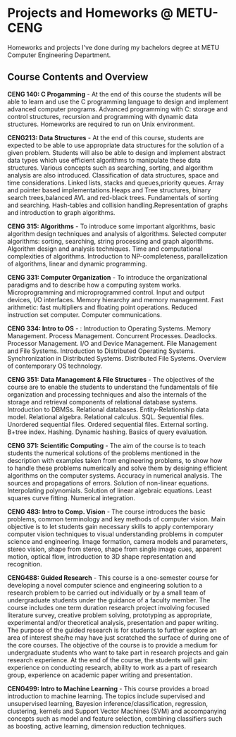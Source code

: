# Projects and Homeworks @ METU-CENG
Homeworks and projects I've done during my bachelors degree at METU Computer Engineering Department.

## Course Contents and Overview

**CENG 140: C Progamming** - At the end of this course the students will be able to learn and use the C programming language to design and implement advanced computer programs. Advanced programming with C: storage and control structures, recursion and programming with dynamic data structures. Homeworks are required to run on Unix environment. 

**CENG213: Data Structures** -  At the end of this course, students are expected to be able to use appropriate data structures for the solution of a given problem. Students will also be able to design and implement abstract data types which use efficient algorithms to manipulate these data structures. Various concepts such as searching, sorting, and algorithm analysis are also introduced. Classification of data structures, space and time considerations. Linked lists, stacks and queues,priority queues. Array and pointer based implementations.Heaps and Tree structures, binary search trees,balanced AVL and red-black trees. Fundamentals of sorting and searching. Hash-tables and collision handling.Representation of graphs and introduction to graph algorithms.


**CENG 315: Algorithms** - To introduce some important algorithms, basic algorithm design techniques and analysis of algorithms. Selected computer algorithms: sorting, searching, string processing and graph algorithms. Algorithm design and analysis techniques. Time and computational complexities of algorithms. Introduction to NP-completeness, parallelization of algorithms, linear and dynamic programming.

**CENG 331: Computer Organization** - To introduce the organizational paradigms and to describe how a computing system works. Microprogramming and microprogrammed control. Input and output devices, I/O interfaces. Memory hierarchy and memory management. Fast arithmetic: fast multipliers and floating point operations. Reduced instruction set computer. Computer communications.

**CENG 334: Intro to OS** - : Introduction to Operating Systems. Memory Management. Process Management. Concurrent Processes. Deadlocks. Processor Management. I/O and Device Management. File Management and File Systems. Introduction to Distributed Operating Systems. Synchronization in Distributed Systems. Distributed File Systems. Overview of contemporary OS technology.

**CENG 351: Data Management & File Structures** - The objectives of the course are to enable the students to understand the fundamentals of file organization and processing techniques and also the internals of the storage and retrieval components of relational database systems. Introduction to DBMSs. Relational databases. Entity-Relationship data model. Relational algebra. Relational calculus. SQL. Sequential files. Unordered sequential files. Ordered sequential files. External sorting. B+tree index. Hashing. Dynamic hashing. Basics of query evaluation.

**CENG 371: Scientific Computing** - The aim of the course is to teach students the numerical solutions of the problems mentioned in the description with examples taken from engineering problems, to show how to handle these problems numerically and solve them by designing efficient algorithms on the computer systems. Accuracy in numerical analysis. The sources and propagations of errors. Solution of non-linear equations. Interpolating polynomials. Solution of linear algebraic equations. Least squares curve fitting. Numerical integration. 

**CENG 483: Intro to Comp. Vision** - The course introduces the basic problems, common terminology and key methods of computer vision. Main objective is to let students gain necessary skills to apply contemporary computer vision techniques to visual understanding problems in computer science and engineering. Image formation, camera models and parameters, stereo vision, shape from stereo, shape from single image cues, apparent motion, optical flow, introduction to 3D shape representation and recognition. 

**CENG488: Guided Research** - This course is a one-semester course for developing a novel computer science and engineering solution to a research problem to be carried out individually or by a small team of undergraduate students under the guidance of a faculty member. The course includes one term duration research project involving focused literature survey, creative problem solving, prototyping as appropriate, experimental and/or theoretical analysis, presentation and paper writing. The purpose of the guided research is for students to further explore an area of interest she/he may have just scratched the surface of during one of the core courses. The objective of the course is to provide a medium for undergraduate students who want to take part in research projects and gain research experience. At the end of the course, the students will gain: experience on conducting research, ability to work as a part of research group, experience on academic paper writing and presentation.

**CENG499: Intro to Machine Learning** - This course provides a broad introduction to machine learning. The topics include supervised and unsupervised learning, Bayesion inference/classification, regression, clustering, kernels and Support Vector Machines (SVM) and accompanying concepts such as model and feature selection, combining classifiers such as boosting, active learning, dimension reduction techniques. 

